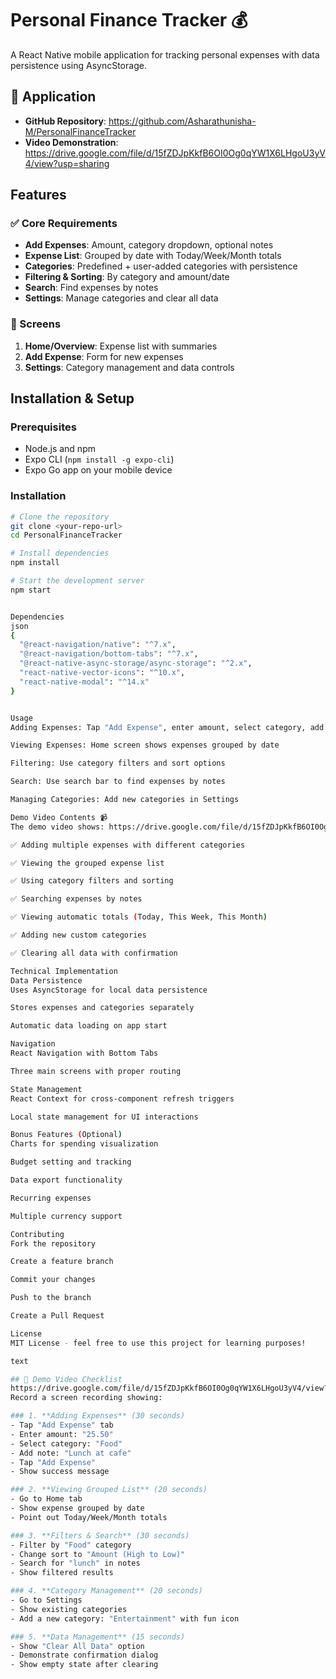 # Personal Finance Tracker 💰

A React Native mobile application for tracking personal expenses with data persistence using AsyncStorage.

## 📱 Application
- **GitHub Repository**: https://github.com/Asharathunisha-M/PersonalFinanceTracker
- **Video Demonstration**: https://drive.google.com/file/d/15fZDJpKkfB6OI0Og0qYW1X6LHgoU3yV4/view?usp=sharing
 
## Features

### ✅ Core Requirements
- **Add Expenses**: Amount, category dropdown, optional notes
- **Expense List**: Grouped by date with Today/Week/Month totals
- **Categories**: Predefined + user-added categories with persistence
- **Filtering & Sorting**: By category and amount/date
- **Search**: Find expenses by notes
- **Settings**: Manage categories and clear all data

### 📱 Screens
1. **Home/Overview**: Expense list with summaries
2. **Add Expense**: Form for new expenses
3. **Settings**: Category management and data controls

## Installation & Setup

### Prerequisites
- Node.js and npm
- Expo CLI (`npm install -g expo-cli`)
- Expo Go app on your mobile device

### Installation
```bash
# Clone the repository
git clone <your-repo-url>
cd PersonalFinanceTracker

# Install dependencies
npm install

# Start the development server
npm start


Dependencies
json
{
  "@react-navigation/native": "^7.x",
  "@react-navigation/bottom-tabs": "^7.x",
  "@react-native-async-storage/async-storage": "^2.x",
  "react-native-vector-icons": "^10.x",
  "react-native-modal": "^14.x"
}


Usage
Adding Expenses: Tap "Add Expense", enter amount, select category, add optional note

Viewing Expenses: Home screen shows expenses grouped by date

Filtering: Use category filters and sort options

Search: Use search bar to find expenses by notes

Managing Categories: Add new categories in Settings

Demo Video Contents 📹
The demo video shows: https://drive.google.com/file/d/15fZDJpKkfB6OI0Og0qYW1X6LHgoU3yV4/view?usp=drive_link

✅ Adding multiple expenses with different categories

✅ Viewing the grouped expense list

✅ Using category filters and sorting

✅ Searching expenses by notes

✅ Viewing automatic totals (Today, This Week, This Month)

✅ Adding new custom categories

✅ Clearing all data with confirmation

Technical Implementation
Data Persistence
Uses AsyncStorage for local data persistence

Stores expenses and categories separately

Automatic data loading on app start

Navigation
React Navigation with Bottom Tabs

Three main screens with proper routing

State Management
React Context for cross-component refresh triggers

Local state management for UI interactions

Bonus Features (Optional)
Charts for spending visualization

Budget setting and tracking

Data export functionality

Recurring expenses

Multiple currency support

Contributing
Fork the repository

Create a feature branch

Commit your changes

Push to the branch

Create a Pull Request

License
MIT License - feel free to use this project for learning purposes!

text

## 🎥 Demo Video Checklist
https://drive.google.com/file/d/15fZDJpKkfB6OI0Og0qYW1X6LHgoU3yV4/view?usp=sharing
Record a screen recording showing:

### 1. **Adding Expenses** (30 seconds)
- Tap "Add Expense" tab
- Enter amount: "25.50"
- Select category: "Food"
- Add note: "Lunch at cafe"
- Tap "Add Expense"
- Show success message

### 2. **Viewing Grouped List** (20 seconds)
- Go to Home tab
- Show expense grouped by date
- Point out Today/Week/Month totals

### 3. **Filters & Search** (30 seconds)
- Filter by "Food" category
- Change sort to "Amount (High to Low)"
- Search for "lunch" in notes
- Show filtered results

### 4. **Category Management** (20 seconds)
- Go to Settings
- Show existing categories
- Add a new category: "Entertainment" with fun icon

### 5. **Data Management** (15 seconds)
- Show "Clear All Data" option
- Demonstrate confirmation dialog
- Show empty state after clearing
